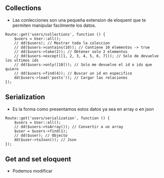 ## Collections
- Las conlecciones son una pequeña extension de eloquent que te permiten manipular facilmente los datos.
```injectablephp
Route::get('users/collections', function () {
    $users = User::all();
    // dd($users); // Mostrar toda la coleccion
    // dd($users->contains(10)); // Contiene 10 elementos -> true
    // dd($users->take(2)); // Obtener solo 2 elementos
    // dd($users->except([1, 2, 3, 4, 5, 6, 7])); // Solo de devuelve los ultimos ids
    // dd($users->only([10])); // Solo me devuelve el id o ids que quiero
    // dd($users->find(4)); // Buscar un id en especifico
    dd($users->load('posts')); // Cargar las relaciones
});
```
## Serialization
- Es la forma como presentamos estos datos ya sea en array o en json
```injectablephp
Route::get('users/serialization', function () {
    $users = User::all();
    // dd($users->toArray()); // Convertir a un array
    $user = $users->find(1);
    // dd($user); // Objecto
    dd($user->toJson()); // Json
});
```

## Get and set eloquent
- Podemos modificar 
